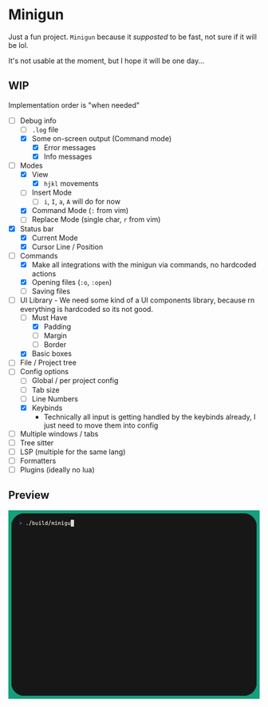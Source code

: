 # Minigun

Just a fun project. `Minigun` because it _supposted_ to be fast, not sure if it will be lol.

It's not usable at the moment, but I hope it will be one day...

## WIP

Implementation order is "when needed"

- [ ] Debug info
  - [ ] `.log` file
  - [x] Some on-screen output (Command mode)
    - [x] Error messages
    - [x] Info messages
- [ ] Modes
  - [x] View
    - [x] `hjkl` movements
  - [ ] Insert Mode
    - [ ] `i`, `I`, `a`, `A` will do for now
  - [x] Command Mode (`:` from vim)
  - [ ] Replace Mode (single char, `r` from vim)
- [x] Status bar
  - [x] Current Mode
  - [x] Cursor Line / Position
- [ ] Commands
  - [x] Make all integrations with the minigun via commands, no hardcoded actions
  - [x] Opening files (`:o`, `:open`)
  - [ ] Saving files
- [ ] UI Library - We need some kind of a UI components library, because rn everything is hardcoded so its not good.
  - [ ] Must Have
    - [x] Padding
    - [ ] Margin
    - [ ] Border
  - [x] Basic boxes
- [ ] File / Project tree
- [ ] Config options
  - [ ] Global / per project config
  - [ ] Tab size
  - [ ] Line Numbers
  - [x] Keybinds
    - Technically all input is getting handled by the keybinds already, I just need to move them into config
- [ ] Multiple windows / tabs
- [ ] Tree sitter
- [ ] LSP (multiple for the same lang)
- [ ] Formatters
- [ ] Plugins (ideally no lua)

## Preview

![demo gif](./demo/base.gif)
